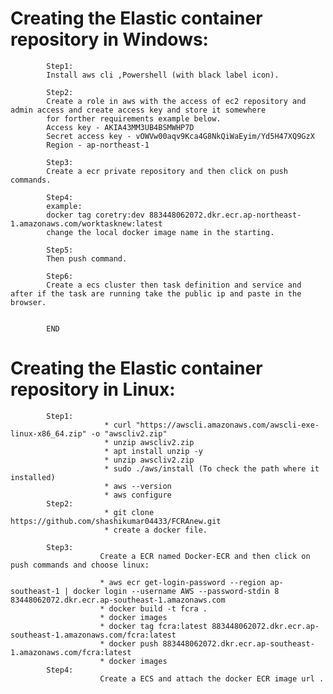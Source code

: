 # Creating the Elastic container repository in Windows:

            Step1:
            Install aws cli ,Powershell (with black label icon).
            
            Step2:
            Create a role in aws with the access of ec2 repository and admin access and create access key and store it somewhere 
            for forther requirements example below.
            Access key - AKIA43MM3UB4BSMWHP7D
            Secret access key - vOWVw00aqv9Kca4G8NkQiWaEyim/Yd5H47XQ9GzX
            Region - ap-northeast-1
            
            Step3:
            Create a ecr private repository and then click on push commands.
            
            Step4:
            example:
            docker tag coretry:dev 883448062072.dkr.ecr.ap-northeast-1.amazonaws.com/worktasknew:latest
            change the local docker image name in the starting.
            
            Step5:
            Then push command.
            
            Step6:
            Create a ecs cluster then task definition and service and after if the task are running take the public ip and paste in the               browser.
            
            
            END 

# Creating the Elastic container repository in Linux:

            Step1:
                         * curl "https://awscli.amazonaws.com/awscli-exe-linux-x86_64.zip" -o "awscliv2.zip"
                         * unzip awscliv2.zip
                         * apt install unzip -y
                         * unzip awscliv2.zip
                         * sudo ./aws/install (To check the path where it installed)
                         * aws --version
                         * aws configure
            Step2:
                         * git clone https://github.com/shashikumar04433/FCRAnew.git
                         * create a docker file.

            Step3:
                        Create a ECR named Docker-ECR and then click on push commands and choose linux:

                        * aws ecr get-login-password --region ap-southeast-1 | docker login --username AWS --password-stdin 8                                       83448062072.dkr.ecr.ap-southeast-1.amazonaws.com
                        * docker build -t fcra .
                        * docker images
                        * docker tag fcra:latest 883448062072.dkr.ecr.ap-southeast-1.amazonaws.com/fcra:latest
                        * docker push 883448062072.dkr.ecr.ap-southeast-1.amazonaws.com/fcra:latest
                        * docker images
            Step4:
                        Create a ECS and attach the docker ECR image url .
                        

           

